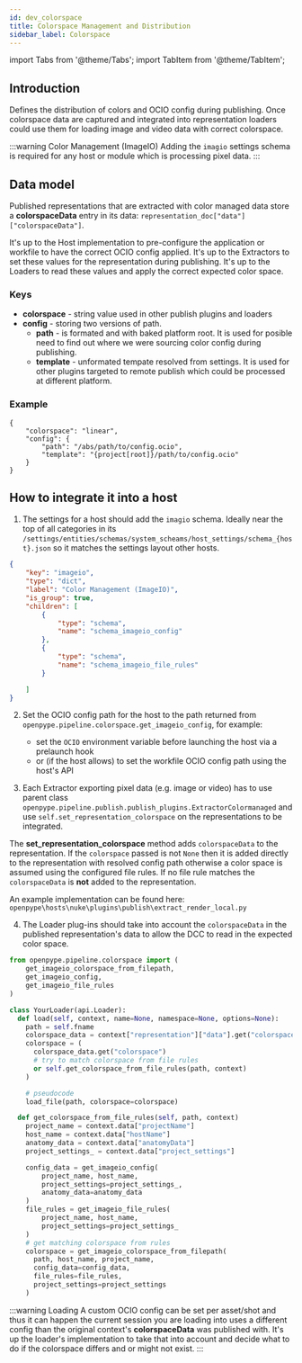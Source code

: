 ```yaml
---
id: dev_colorspace
title: Colorspace Management and Distribution
sidebar_label: Colorspace
---
```


import Tabs from '@theme/Tabs';
import TabItem from '@theme/TabItem';

## Introduction
Defines the distribution of colors and OCIO config during publishing. Once colorspace data are captured and integrated into representation loaders could use them for loading image and video data with correct colorspace.

:::warning Color Management (ImageIO)
Adding the `imagio` settings schema is required for any host or module which is processing pixel data.
:::

## Data model
Published representations that are extracted with color managed data store a **colorspaceData** entry in its data: `representation_doc["data"]["colorspaceData"]`.

It's up to the Host implementation to pre-configure the application or workfile to have the correct OCIO config applied.
It's up to the Extractors to set these values for the representation during publishing.
It's up to the Loaders to read these values and apply the correct expected color space.

### Keys
- **colorspace** - string value used in other publish plugins and loaders
- **config** - storing two versions of path.
  - **path** - is formated and with baked platform root. It is used for posible need to find out where we were sourcing color config during publishing.
  - **template** - unformated tempate resolved from settings. It is used for other plugins targeted to remote publish which could be processed at different platform.

### Example
    {
        "colorspace": "linear",
        "config": {
            "path": "/abs/path/to/config.ocio",
            "template": "{project[root]}/path/to/config.ocio"
        }
    }


## How to integrate it into a host
1. The settings for a host should add the `imagio` schema. Ideally near the top of all categories in its `/settings/entities/schemas/system_scheams/host_settings/schema_{host}.json` so it matches the settings layout other hosts.
```json
{
    "key": "imageio",
    "type": "dict",
    "label": "Color Management (ImageIO)",
    "is_group": true,
    "children": [
        {
            "type": "schema",
            "name": "schema_imageio_config"
        },
        {
            "type": "schema",
            "name": "schema_imageio_file_rules"
        }

    ]
}
```

2. Set the OCIO config path for the host to the path returned from `openpype.pipeline.colorspace.get_imageio_config`, for example:
	- set the `OCIO` environment variable before launching the host via a prelaunch hook
	- or (if the host allows) to set the workfile OCIO config path using the host's API

3. Each Extractor exporting pixel data (e.g. image or video) has to use parent class `openpype.pipeline.publish.publish_plugins.ExtractorColormanaged` and use `self.set_representation_colorspace` on the representations to be integrated.

The **set_representation_colorspace** method adds `colorspaceData` to the representation. If the `colorspace` passed is not `None` then it is added directly to the representation with resolved config path otherwise a color space is assumed using the configured file rules. If no file rule matches the `colorspaceData` is **not** added to the representation.

An example implementation can be found here: `openpype\hosts\nuke\plugins\publish\extract_render_local.py`


4. The Loader plug-ins should take into account the `colorspaceData` in the published representation's data to allow the DCC to read in the expected color space.
```python
from openpype.pipeline.colorspace import (
    get_imageio_colorspace_from_filepath,
    get_imageio_config,
    get_imageio_file_rules
)

class YourLoader(api.Loader):
  def load(self, context, name=None, namespace=None, options=None):
    path = self.fname
    colorspace_data = context["representation"]["data"].get("colorspaceData", {})
    colorspace = (
      colorspace_data.get("colorspace")
      # try to match colorspace from file rules
      or self.get_colorspace_from_file_rules(path, context)
    )

    # pseudocode
    load_file(path, colorspace=colorspace)

  def get_colorspace_from_file_rules(self, path, context)
    project_name = context.data["projectName"]
    host_name = context.data["hostName"]
    anatomy_data = context.data["anatomyData"]
    project_settings_ = context.data["project_settings"]

    config_data = get_imageio_config(
        project_name, host_name,
        project_settings=project_settings_,
        anatomy_data=anatomy_data
    )
    file_rules = get_imageio_file_rules(
        project_name, host_name,
        project_settings=project_settings_
    )
    # get matching colorspace from rules
    colorspace = get_imageio_colorspace_from_filepath(
      path, host_name, project_name,
      config_data=config_data,
      file_rules=file_rules,
      project_settings=project_settings
    )
```

:::warning Loading
A custom OCIO config can be set per asset/shot and thus it can happen the current session you are loading into uses a different config than the original context's **colorspaceData** was published with. It's up the loader's implementation to take that into account and decide what to do if the colorspace differs and or might not exist.
:::
